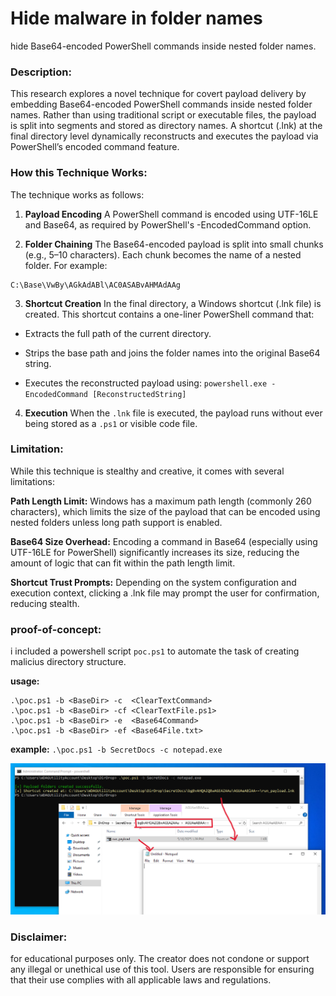 # Hide malware in folder names
hide Base64-encoded PowerShell commands inside nested folder names.

### Description:
This research explores a novel technique for covert payload delivery by embedding Base64-encoded PowerShell commands inside nested folder names. Rather than using traditional script or executable files, the payload is split into segments and stored as directory names. A shortcut (.lnk) at the final directory level dynamically reconstructs and executes the payload via PowerShell’s encoded command feature.

### How this Technique Works:

The technique works as follows:

1. **Payload Encoding**
A PowerShell command is encoded using UTF-16LE and Base64, as required by PowerShell's -EncodedCommand option.

2. **Folder Chaining**
The Base64-encoded payload is split into small chunks (e.g., 5–10 characters). Each chunk becomes the name of a nested folder. For example:
```
C:\Base\VwBy\AGkAdABl\AC0ASABvAHMAdAAg
```

3. **Shortcut Creation**
In the final directory, a Windows shortcut (.lnk file) is created. This shortcut contains a one-liner PowerShell command that:

- Extracts the full path of the current directory. 
- Strips the base path and joins the folder names into the original Base64 string.

- Executes the reconstructed payload using: `powershell.exe -EncodedCommand [ReconstructedString]`

4. **Execution**
When the `.lnk` file is executed, the payload runs without ever being stored as a `.ps1` or visible code file.



### Limitation:
While this technique is stealthy and creative, it comes with several limitations:

**Path Length Limit:** Windows has a maximum path length (commonly 260 characters), which limits the size of the payload that can be encoded using nested folders unless long path support is enabled.

**Base64 Size Overhead:** Encoding a command in Base64 (especially using UTF-16LE for PowerShell) significantly increases its size, reducing the amount of logic that can fit within the path length limit.

**Shortcut Trust Prompts:** Depending on the system configuration and execution context, clicking a .lnk file may prompt the user for confirmation, reducing stealth.

### proof-of-concept:

i included a powershell script `poc.ps1` to automate the task of creating malicius directory structure.

**usage:**
```
.\poc.ps1 -b <BaseDir> -c  <ClearTextCommand>
.\poc.ps1 -b <BaseDir> -cf <ClearTextFile.ps1>
.\poc.ps1 -b <BaseDir> -e  <Base64Command>
.\poc.ps1 -b <BaseDir> -ef <Base64File.txt>

```

**example:**
`.\poc.ps1 -b SecretDocs -c notepad.exe`

<img src='https://raw.githubusercontent.com/o-sec/DirDrop/main/screenshot.png' />

### Disclaimer:
for educational purposes only. The creator does not condone or support any illegal or unethical use of this tool. Users are responsible for ensuring that their use complies with all applicable laws and regulations.
